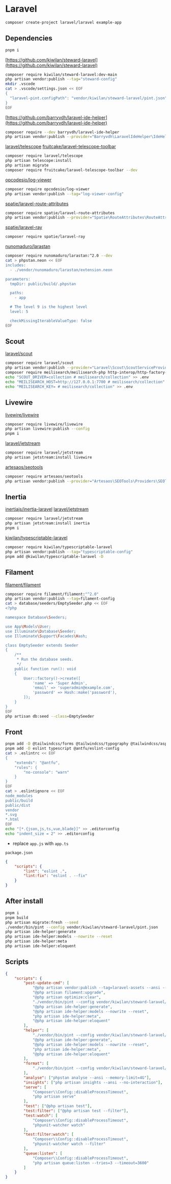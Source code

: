 # Laravel

```bash
composer create-project laravel/laravel example-app
```

## Dependencies

```bash
pnpm i
```

[https://github.com/kiwilan/steward-laravel](https://github.com/kiwilan/steward-laravel)

```bash
composer require kiwilan/steward-laravel:dev-main
php artisan vendor:publish --tag="steward-config"
mkdir .vscode
cat > .vscode/settings.json << EOF
{
  "laravel-pint.configPath": "vendor/kiwilan/steward-laravel/pint.json"
}
EOF
```

[https://github.com/barryvdh/laravel-ide-helper](https://github.com/barryvdh/laravel-ide-helper)

```bash
composer require --dev barryvdh/laravel-ide-helper
php artisan vendor:publish --provider="Barryvdh\LaravelIdeHelper\IdeHelperServiceProvider" --tag=config
```

[laravel/telescope](https://laravel.com/docs/10.x/telescope)
[fruitcake/laravel-telescope-toolbar](https://github.com/fruitcake/laravel-telescope-toolbar)

```bash
composer require laravel/telescope
php artisan telescope:install
php artisan migrate
composer require fruitcake/laravel-telescope-toolbar --dev
```

[opcodesio/log-viewer](https://github.com/opcodesio/log-viewer)

```bash
composer require opcodesio/log-viewer
php artisan vendor:publish --tag="log-viewer-config"
```

[spatie/laravel-route-attributes](https://github.com/spatie/laravel-route-attributes)

```bash
composer require spatie/laravel-route-attributes
php artisan vendor:publish --provider="Spatie\RouteAttributes\RouteAttributesServiceProvider" --tag="config"
```

[spatie/laravel-ray](https://spatie.be/docs/ray)

```bash
composer require spatie/laravel-ray
```

[nunomaduro/larastan](https://github.com/nunomaduro/larastan)

```bash
composer require nunomaduro/larastan:^2.0 --dev
cat > phpstan.neon << EOF
includes:
  - ./vendor/nunomaduro/larastan/extension.neon

parameters:
  tmpDir: public/build/.phpstan

  paths:
    - app

  # The level 9 is the highest level
  level: 5

  checkMissingIterableValueType: false
EOF
```

## Scout

[laravel/scout](https://laravel.com/docs/10.x/scout)

```bash
composer require laravel/scout
php artisan vendor:publish --provider="Laravel\Scout\ScoutServiceProvider"
composer require meilisearch/meilisearch-php http-interop/http-factory-guzzle
echo "SCOUT_DRIVER=collection # meilisearch/collection" >> .env
echo "MEILISEARCH_HOST=http://127.0.0.1:7700 # meilisearch/collection" >> .env
echo "MEILISEARCH_KEY= # meilisearch/collection" >> .env
```

## Livewire

[livewire/livewire](https://laravel-livewire.com/)

```bash
composer require livewire/livewire
php artisan livewire:publish --config
pnpm i
```

[laravel/jetstream](https://jetstream.laravel.com/3.x/introduction.html)

```bash
composer require laravel/jetstream
php artisan jetstream:install livewire
```

[artesaos/seotools](https://github.com/artesaos/seotools)

```bash
composer require artesaos/seotools
php artisan vendor:publish --provider="Artesaos\SEOTools\Providers\SEOToolsServiceProvider"
```

## Inertia

[inertiajs/inertia-laravel](https://inertiajs.com)
[laravel/jetstream](https://jetstream.laravel.com/3.x/introduction.html)

```bash
composer require laravel/jetstream
php artisan jetstream:install inertia
pnpm i
```

[kiwilan/typescriptable-laravel](https://github.com/kiwilan/typescriptable-laravel)

```bash
composer require kiwilan/typescriptable-laravel
php artisan vendor:publish --tag="typescriptable-config"
pnpm add @kiwilan/typescriptable-laravel -D
```

## Filament

[filament/filament](https://filamentphp.com/)

```bash
composer require filament/filament:"^2.0"
php artisan vendor:publish --tag=filament-config
cat > database/seeders/EmptySeeder.php << EOF
<?php

namespace Database\Seeders;

use App\Models\User;
use Illuminate\Database\Seeder;
use Illuminate\Support\Facades\Hash;

class EmptySeeder extends Seeder
{
    /**
     * Run the database seeds.
     */
    public function run(): void
    {
        User::factory()->create([
            'name' => 'Super Admin',
            'email' => 'superadmin@example.com',
            'password' => Hash::make('password'),
        ]);
    }
}
EOF
php artisan db:seed --class=EmptySeeder
```

## Front

```bash
pnpm add -D @tailwindcss/forms @tailwindcss/typography @tailwindcss/aspect-ratio @tailwindcss/line-clamp
pnpm add -D eslint typescript @antfu/eslint-config
cat > .eslintrc << EOF
{
    "extends": "@antfu",
    "rules": {
        "no-console": "warn"
    }
}
EOF
cat > .eslintignore << EOF
node_modules
public/build
public/dist
vendor
*.svg
*.html
EOF
echo "[*.{json,js,ts,vue,blade}]" >> .editorconfig
echo "indent_size = 2" >> .editorconfig
```

-   replace `app.js` with `app.ts`

`package.json`

```json
{
    "scripts": {
        "lint": "eslint .",
        "lint:fix": "eslint . --fix"
    }
}
```

## After install

```bash
pnpm i
pnpm build
php artisan migrate:fresh --seed
./vendor/bin/pint --config vendor/kiwilan/steward-laravel/pint.json
php artisan ide-helper:generate
php artisan ide-helper:models --nowrite --reset
php artisan ide-helper:meta
php artisan ide-helper:eloquent
```

## Scripts

```json
{
    "scripts": {
        "post-update-cmd": [
            "@php artisan vendor:publish --tag=laravel-assets --ansi --force",
            "@php artisan filament:upgrade",
            "@php artisan optimize:clear",
            "./vendor/bin/pint --config vendor/kiwilan/steward-laravel/pint.json",
            "@php artisan ide-helper:generate",
            "@php artisan ide-helper:models --nowrite --reset",
            "php artisan ide-helper:meta",
            "@php artisan ide-helper:eloquent"
        ],
        "helper": [
            "./vendor/bin/pint --config vendor/kiwilan/steward-laravel/pint.json",
            "@php artisan ide-helper:generate",
            "@php artisan ide-helper:models --nowrite --reset",
            "php artisan ide-helper:meta",
            "@php artisan ide-helper:eloquent"
        ],
        "format": [
            "./vendor/bin/pint --config vendor/kiwilan/steward-laravel/pint.json"
        ],
        "analyse": ["phpstan analyse --ansi --memory-limit=4G"],
        "insights": ["php artisan insights --ansi --no-interaction"],
        "serve": [
            "Composer\\Config::disableProcessTimeout",
            "php artisan serve"
        ],
        "test": ["@php artisan test"],
        "test:filter": ["@php artisan test --filter"],
        "test:watch": [
            "Composer\\Config::disableProcessTimeout",
            "phpunit-watcher watch"
        ],
        "test:filter:watch": [
            "Composer\\Config::disableProcessTimeout",
            "phpunit-watcher watch --filter"
        ],
        "queue:listen": [
            "Composer\\Config::disableProcessTimeout",
            "php artisan queue:listen --tries=3 --timeout=3600"
        ]
    }
}
```
